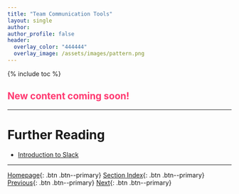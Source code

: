 ```yaml
---
title: "Team Communication Tools"
layout: single
author:
author_profile: false
header:
  overlay_color: "444444"
  overlay_image: /assets/images/pattern.png
---
```


{% include toc %}

## <span style="color: #ff3870;">New content coming soon!</span>







___
# Further Reading
* [Introduction to Slack](02-intro-to-slack)


___

[Homepage](../../index.md){: .btn  .btn--primary}
[Section Index](../00-ProjectManagement-LandingPage){: .btn  .btn--primary}
[Previous](../02-DOCUMENTATION/02-intro-to-markdown){: .btn  .btn--primary}
[Next](02-intro-to-slack){: .btn  .btn--primary}
